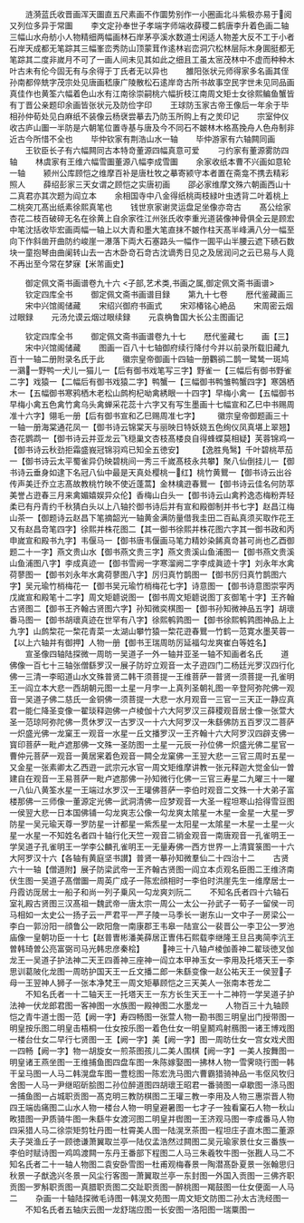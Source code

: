 <!-- { "loadSidebar": true } -->
　　涟漪蓝氏收晋画浑天圗直五尺素画不作圜势别作一小圈画北斗紫极亦易于阅又列位多异于常圗
　　李文定孙奉世子孝端字师端收薛稷二鹤唐李升着色画二轴三幅山水舟舫小人物精细两幅画林石岸茅亭溪水数道士闲适人物差大反不工于小者石岸天成都无笔踪其三幅峯峦秀防山顶蒙茸作逺林岩峦洞穴松林层际木身圎挺都无笔踪其二度非嵗月不可了一画人间未见其如此之细且工虽太宻茂林中不虚而种种木叶古未有伦今固无有与余得于丁氏者无以异也
　　雒阳张状元师得家多名画其侄孙南都倅兟字茂宗处见唐画嵇康广陵散松石逺岸竒古所书故事空民字世未见同品画真佳作也黄筌六幅着色山水有江南徐崇嗣桃六幅折枝江南周文矩士女徐熙鳊鱼蟹皆有丁晋公亲题印余画皆张状元及防俭字印
　　王球防玉家古帝王像后一年余于毕相孙仲荀处见白麻纸不装像云杨裦尝摹去乃防玉所购上有之羙印记
　　宗室仲仪收古庐山圗一半防是六朝笔位置寺基与唐及今不同石不皴林木格髙挽舟人色舟制非近古今所惜不全也
　　毕仲钦家有荆浩山水一轴
　　毕仲游家有六轴闗同画
　　王钦臣长子有六幅闗同古本特竒董源四幅真意可爱
　　刁约家有董源雾防四轴
　　林虞家有王维六幅雪圗董源八幅李成雪圗
　　余家收纸本曹不兴画如意轮一轴
　　颍州公库顾恺之维摩百补是唐杜牧之摹寄颍守本者置在斋龛不携去精彩照人
　　薛绍彭家三天女谓之顾恺之实唐初画
　　邵必家维摩文殊六朝画西山十二真君亦其次题为阎立本
　　余相国寺中八金得纸桃両枝緑叶虫透背二叶着桃上二桃突兀髙出纸素徐熙真笔也
　　钱世亰家谢灵运盘足坐像亦竒古
　　髙公绘家杏花二枝百破碎无名在徐黄上自余家徃江州张氏收李重光道装像神骨俱全云是顾宏中笔沈括收毕宏画両幅一轴上以大青和墨大笔直抹不皴作柱天髙半峰满八分一幅至向下作斜凿开曲防约峻崖一瀑落下両大石塞路头一幅作一圎平山半腰云遮下碛石数块一童抱琴由曲阑转山去一古木卧竒石竒古沈谪秀日见之及居润问之云已易与人竟不再出至今常在梦寐【米芾画史】









　　御定佩文斋书画谱卷九十六
<子部,艺术类,书画之属,御定佩文斋书画谱>
　　钦定四库全书
　　御定佩文斋书画谱目録
　　第九十七卷
　　厯代鉴藏画三
　　宋中兴馆阁储藏
　　宋绍兴御府书画式
　　宋邓椿铭心絶品
　　宋周密云烟过眼録
　　元汤允谟云烟过眼续録
　　元袁桷鲁国大长公主图画记






　　钦定四库全书
　　御定佩文斋书画谱卷九十七
　　厯代鉴藏七
　　画【三】
　　宋中兴馆阁储藏
　　图画一百八十七轴御府续行降付今并以前录所载旧藏九百十一轴二册附录名氏于此
　　徽宗皇帝御画十四轴一册鸜鹆二鹊一鹭鸶一斑鸠一鸂一野鸭一犬儿一猫儿一【后有御书戏笔写三字】野雀一【三幅后有御书野雀二字】戏猿一【二幅后有御书戏猿二字】鸭蟹一【三幅御书鸭雏鸭蟹四字】寒鵶栖木一【五幅御书寒鸦栖木老松山鹧枸杞呦禽綉眼一十四字】早梅小禽一【五幅御书早梅小禽五色禽竹禽乌头禽蝉采花蕊十六字又有写生墨画十七幅宣和乙巳中书赐周准十六字】翎毛一册【后有御书宣和乙巳赐周准七字】
　　徽宗皇帝御题画三十一轴一册海棠通花凤一【御书诗云锦棠天与丽映日特妖娆五色绚仪凤真堪上翠翘】杏花鹦鹉一【御书诗云并亚龙云飞穏巢文杏枝髙楼良自得蜂蝶莫相疑】芙蓉锦鸡一【御书诗云秋劲拒霜盛峩冠锦羽鸡已知全五徳安】
　　【逸胜鳬鹥】千叶碧桃苹茄一【御书诗云太平蜀雀异仍映碧桃间一秀三千嵗髙枝永共攀】聚八仙倒挂儿一【御书诗云垂身如逮下名冠八仙中最是天真处樱桃一红】桃竹黄鸎一【御书诗云出谷传声美迁乔立志髙故教桃竹映不使近蓬蒿】金林檎逰春鸎一【御书诗云佳名何防萃美誉占逰春三月来禽媚嬉娱异众伦】香梅山白头一【御书诗云山禽矜逸态梅粉弄轻柔已有丹青约千秋猜白头以上八轴扵御书诗后并有宣和殿御制并书七字】赵昌江梅山茶一【御题诗云赵昌下笔摘韶光一轴黄金满防量借我圭田二百畆真须买取作花王又有赵昌竒笔四字】徐熙并株花图二【其一御书徐熙并株花图六字其一御书政和丙申嵗宣和殿书九字】韦偃马一【御书唐韦偃画马笔力精妙染餙真竒甚可尚也乙酉御题二十一字】燕文贵山水【御书燕文贵三字】燕文贵溪山鱼浦图一【御书燕文贵溪山鱼浦图八字】李成真迹一【御书雪阙一字寒溜阙二字李成眞迹十字】刘永年水禽荷蓼图一【御书刘永年水禽荷蓼图八字】厉归真竹鹊图一【御书厉归真竹鹊图六字】吴元瑜竹梢梅花一【御书吴元瑜竹梢梅花七字】诗意图一【御书诗意图崇寜丙戊嵗宣和殿笔十二字】周文矩聼说图一【御书周文矩聼说图丁亥御笔十字】王齐翰古贤图二【御书王齐翰古贤图六字】孙知微奕棋图一【御书孙知微神品五字】胡瓌番马图一【御书胡瓌真迹在世罕有八字】徐熙鹌鹑图一【御书徐熙鹌鹑图神品上上九字】山鹧棃花一棃花青菜一太湖山攀竹猿一棃花逰春鸎一竹鹤一范寛水墨芙蓉一【以上六轴并有御押】人物一册【御书王瑞周昉厉延福勾龙爽崔白等姓名】
　　宣圣像四轴陆探微一周昉一吴道子一外一轴并亚圣一轴不知画者名氏
　　道佛像一百七十三轴张僧繇罗汉一展子防竚立观音一太子逰四门二杨廷光罗汉四行化佛一三清一李昭道山水文殊普贤二韩干须菩提一王维菩萨一普贤一须菩提一孔雀明王一阎立本大悲一西胡朝元图一土星一月孛一上真列圣朝礼图一辛登阿弥陀佛一观音一吴道子佛二慈氏一金铜佛一须菩提一大悲一水月观音一三官一三天正一静应真君一能仁降圣变像一翟琰释迦佛一卢棱伽十六大阿罗汉三薛稷观音居士像一张萱大圣一范琼阿弥陀佛一贯休罗汉一古罗汉一十六大阿罗汉一朱繇佛防五百罗汉二菩萨一炽盛光佛一龙窠王一观音一水星一丘文播罗汉一王齐翰十六大阿罗汉四辟支佛一寳印菩萨一毗卢遮那佛一文殊一圣防图一土星一元辰一孙位佛一炽盛光佛二星官一曹仲元菩萨一观音一黄居宷着色观音一闗仝龙窠佛一王翌大悲一三官三周时五星一又金星一张素卿太乙西逰一武宗元水官一周文矩维摩讲教一张元释迦大觉金仙一曽建自在观音一王易菩萨一毗卢遮那佛一孙知微行化佛一三官三寿星二九曜三十一曜一八仙八黄筌水星一王端过水罗汉一王瓘佛菩萨一李伯时观音二文殊一十大弟子富楼那佛一三师像一董源定光佛一武洞清佛一应梦观音一大圣一程坦寒山拾得雪豆图一侯翌大悲一日本国佛铺一勾龙爽志公像一勾龙爽太隂星一木星一金星一大星一罗防星一吴元瑜天尊一罗防星一计都星一紫炁星一太阳星一太隂星一木星一土星一火星一水星一不知姓名者四十轴行化天竺一观音二销金观音一南唐观音一孔雀明王一学吴道子孔雀明王一学李公麟孔雀明王一无量寿佛一西方世界一上清寳箓图一十六大阿罗汉十六【各轴有黄庭坚书讃】普贤一摹孙知微羣仙二十四治十二
　　古贤六十一轴【僧道附】展子防梁武帝一王齐翰古贤图一阎立本贞观名臣图二王维济南伏生图一吴道子髙僧圗一周英广成子一陈宏顔相时一李伯时洪崖先生一维摩居士一丹霞访厐居士一船子和尚一列子乗风一勾龙爽刘阮二
　　不知名氏者四十六轴石室礼殿古贤图三汉髙祖一魏武帝一唐太宗一周公一太公一孙武子一荀子一留侯一司马相如一太史公一扬子云一严君平一严子陵一马季长一谢东山一文中子一房梁公一李白一郭汾阳一顔鲁公一欧阳詹一南康郡王韦皋一陆宣公一裴晋公一李卫公一罗池庙像一皇朝功臣一十七【赵普曺彬潘美薛居正曺伟石熙载李继隆王旦吕夷简李沆王曽韩琦曽公亮富弼司马光韩忠彦秦桧】
　　神三十八轴卢棱伽善神二翟琰徳叉伽龙王一吴道子护法神二天王四善神三座神一阎立本甲神玉女一李用及托塔天王一李思训葛陂化龙图一周昉护国天王一丘文播二郎一朱繇变像一赵公祐天王一侯翌子母一王翌神人狮子一张本净梵王一周文矩摹顾恺之三天美人一张南本苍龙二
　　不知名氏者一十二轴天王一托塔天王一东方长生天王一十二神符一学吴道子护法神一伏龙郎君图一客神图一水族图一殿神图二水墨龙一
　　人物百三十九轴顾恺之青牛道士图一范【阙一字】寿四畅图一张萱人物一勘书图三明皇出门授带图一明皇按乐图二明皇击梧桐一仕女按乐图一着色仕女一明皇鬭鸡射鴈图一诸王博戏图一楼台仕女二早行七贤图一王【阙一字】美【阙一字】图一周昉仕女一宫女戏犬图一四畅【阙一字】物一胡旋女一煎茶图孩儿二美人围棋【阙一字】一美人按舞图一明皇诸王燕坐图一王维捕鱼图四盘车图一朱陈嫁娶图一拂林人物一雪霁晓行图一韩干呈马图一人马二韩滉盘车图一豊稔图一陈宏洗马图六曹霸猎骑神品一韦伛风牧归舍图一人马一尹继昭斫脍图二孙位醉道图四胡瓌王昭君一番骑图一卓歇图一涤马图一捕鱼图一占城职贡图一髙克明三教防棋图二王瓘三教一李用及人物三惠崇晋人物四王端齿痛图二山水人物一楼台人物一明皇避暑图一七才子一独看窠石人物一秋山畋猎图一尹质骑牛图一朱繇牛女渡河图二明皇并辔图一王济观马图一李成番马人物四采猎人马二徐崇矩剪牡丹图一杜霄美人图一陆滉烹茶图一程坦庄子直木图二董源夫子哭渔丘子一顾徳谦萧翼取兰亭一陆仅孟浩然过闗图二吴元瑜家景仕女三番族一李伯时赋诗图一鸡鸣渡闗一东丹王番部下程图二人马三朱羲牧牛图一张戡人马二不知名氏者二十一轴人物图二袁安卧雪图一杜甫观梅春景一陶潜髙卧夏景一张翰思归秋景一子猷逸兴冬景一风尘行客图一萧翼取兰亭一东封图一外国入贡图一三佛齐职贡图一罗斛职贡图一真腊职贡图二交趾职贡图一醉桃图一羯鼓图一仕女便面一人马二
　　杂画一十轴陆探微毛诗图一韩滉文苑图一周文矩文防图二孙太古洗经图一
　　不知名氏者五轴庆云图一龙舒瑞应图一长安图一洛阳图一瑞粟图一
